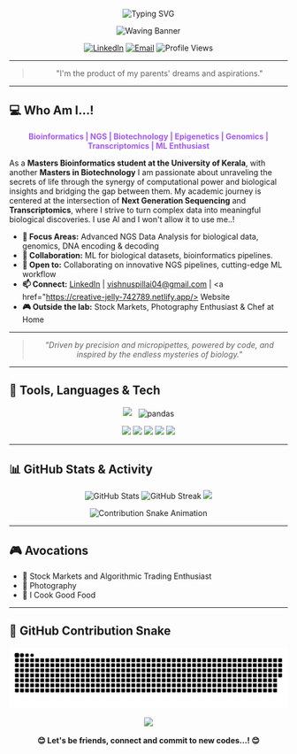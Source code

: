 <p align="center">
  <!-- Typing SVG Animation -->
  <img src="https://readme-typing-svg.demolab.com?font=Fira+Code&duration=4000&pause=500&color=F7A8B8&center=true&vCenter=true&width=600&lines=Hello+There...!;%F0%9F%A7%90+How+are+you...?+%F0%9F%A7%90;%F0%9F%A4%AD+You+can+call+me+The_Vzard+%F0%9F%A4%AD;Masters+in+Bioinformatics+%7C+NGS+%7C+Epigenetics;Masters+in+Biotechnology;Genomics+%7C+Transcriptomics;%F0%9F%94%A5+Machine+Learning+%F0%9F%94%A5;%F0%9F%91%BB+its+all+about+zeroes+and+ones+%F0%9F%91%BB" alt="Typing SVG" />
</p>

<!-- Animated Wave Banner -->
<p align="center">
  <img src="https://capsule-render.vercel.app/api?type=waving&color=0:e96443,100:904e95&height=180&section=header&text=🤓%20Hi...!%20I'm%20Vishnu%20S%20Pillai%20🤓&fontSize=40&fontColor=fff&animation=twinkling" alt="Waving Banner"/>
</p>

<p align="center">
  <a href="https://www.linkedin.com/in/vishnuspillai04"><img src="https://img.shields.io/badge/LinkedIn-Connect-blue?logo=linkedin&style=for-the-badge&logoColor=white&labelColor=0A66C2" alt="LinkedIn"></a>
  <a href="mailto:vishnuspillaires@gmail.com"><img src="https://img.shields.io/badge/Email-Contact-red?logo=gmail&style=for-the-badge" alt="Email"></a>
  <img src="https://komarev.com/ghpvc/?username=vishnuspillai&label=Profile+Views&color=0e75b6&style=for-the-badge" alt="Profile Views"/>
</p>

---

<blockquote align="center">"I'm the product of my parents' dreams and aspirations."</blockquote>

---

## 💻 Who Am I...!


<p align="center">
  <b>
    <span style="color:#a259f7;">
      Bioinformatics | NGS | Biotechnology | Epigenetics | Genomics | Transcriptomics | ML Enthusiast
    </span>
  </b>
</p>

As a <b>Masters Bioinformatics student at the University of Kerala</b>, with another <b>Masters in Biotechnology</b> I am passionate about unraveling the secrets of life through the synergy of computational power and biological insights and bridging the gap between them. My academic journey is centered at the intersection of <b>Next Generation Sequencing</b> and <b>Transcriptomics</b>, where I strive to turn complex data into meaningful biological discoveries. I use AI and I won't allow it to use me..!

- <b>🔬 Focus Areas:</b> Advanced NGS Data Analysis for biological data, genomics, DNA encoding & decoding  
- <b>🤝 Collaboration:</b> ML for biological datasets, bioinformatics pipelines.  
- <b>🚀 Open to:</b> Collaborating on innovative NGS pipelines, cutting-edge ML workflow  
- <b>📫 Connect:</b> <a href="https://www.linkedin.com/in/vishnuspillai04">LinkedIn</a> | vishnuspillai04@gmail.com  | <a href="https://creative-jelly-742789.netlify.app/> Website</a>
- <b>🎮 Outside the lab:</b> Stock Markets, Photography Enthusiast & Chef at Home

---

<blockquote align="center">
  <i>"Driven by precision and micropipettes, powered by code, and inspired by the endless mysteries of biology."</i>
</blockquote>

---

## 🚀 Tools, Languages & Tech

<p align="center">
  <img src="https://skillicons.dev/icons?i=r,rstudio,python,linux,bash,tensorflow,pytorch,jupyter,github,git,html,css,vscode" />
  <img src="https://raw.githubusercontent.com/simple-icons/simple-icons/develop/icons/pandas.svg" width="40" title="pandas" style="vertical-align:middle; margin-left:8px;"/>
</p>

<p align="center">
  <img src="https://img.shields.io/badge/NGS-21a366?style=for-the-badge" />
  <img src="https://img.shields.io/badge/Bioinformatics-009688?style=for-the-badge" />
  <img src="https://img.shields.io/badge/Genomics | Epigenetics | Transcriptomics-6C3483?style=for-the-badge" />
  <img src="https://img.shields.io/badge/Biotechnology-009688?style=for-the-badge" />
  <img src="https://img.shields.io/badge/ML-00BFFF?style=for-the-badge" />
</p>

---


## 📊 GitHub Stats & Activity

<p align="center">
  <img src="https://github-readme-stats.vercel.app/api?username=vishnuspillai&show_icons=true&theme=radical" alt="GitHub Stats" height="140"/>
  <img src="https://github-readme-streak-stats.herokuapp.com/?user=vishnuspillai&theme=radical" alt="GitHub Streak" height="140"/>
  <img src="https://github-readme-stats.vercel.app/api/top-langs/?username=vishnuspillai&layout=compact&theme=radical" height="140"/>
</p>

<!-- Contribution Snake Animation -->
<p align="center">
  <img src="https://raw.githubusercontent.com/vishnuspillai/vishnuspillai/output/github-contribution-grid-snake.gif" alt="Contribution Snake Animation" />
</p>

---

## 🎮 Avocations


- 💸 Stock Markets and Algorithmic Trading Enthusiast
- 📸 Photography  
- 🍳 I Cook Good Food

---
## 🐍 GitHub Contribution Snake

<picture>
  <source media="(prefers-color-scheme: dark)" srcset="https://raw.githubusercontent.com/vishnuspillai/vishnuspillai/main/SillySnake/github-snake-dark.svg">
  <img alt="GitHub Contribution Snake" src="https://raw.githubusercontent.com/vishnuspillai/vishnuspillai/main/SillySnake/github-snake.svg">
</picture>


<p align="center">
  <img src="https://capsule-render.vercel.app/api?type=waving&color=auto&height=120&section=footer&animation=twinkling" />
</p>
<p align="center">
  <b>😊 Let's be friends, connect and commit to new codes...! 😊</b>
</p>



<!--
**vishnuspillai/vishnuspillai** is a ✨ special ✨ repository because its `README.md` (this file) appears on your GitHub profile.
-->
